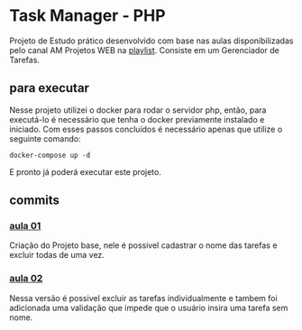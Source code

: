 # Task Manager - PHP
Projeto de Estudo prático desenvolvido com base nas aulas disponibilizadas pelo canal AM Projetos WEB na [playlist](https://www.youtube.com/watch?v=dJ49I-QYYUk&list=PL1KWVrkOhKP1JTmUmBgrc6Bp6u20Bc6rT&index=1). Consiste em um Gerenciador de Tarefas.
## para executar
Nesse projeto utilizei o docker para rodar o servidor php, então, para executá-lo é necessário que tenha o docker previamente instalado e iniciado.
Com esses passos concluídos é necessário apenas que utilize o seguinte comando:
```
docker-compose up -d
```
E pronto já poderá executar este projeto.
## commits
### [aula 01](https://github.com/CamilaDaCosta/task-manager-php/tree/39cbd87f65b0cc987eb7bf7c9ea4845d2c4ba32d)
Criação do Projeto base, nele é possivel cadastrar o nome das tarefas e excluir todas de uma vez.
### [aula 02](https://github.com/CamilaDaCosta/task-manager-php/tree/fbe0e410fd12a10bdf5ae0112d906dae2b1c51fa)
Nessa versão é possivel excluir as tarefas individualmente e tambem foi adicionada uma validação que impede que o usuário insira uma tarefa sem nome.